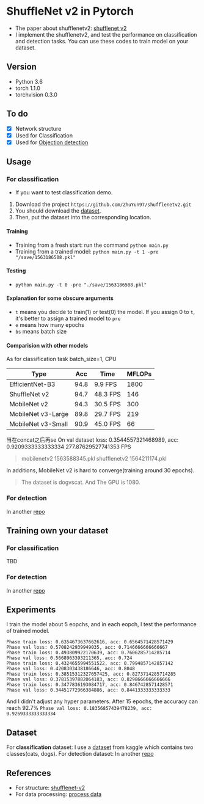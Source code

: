 # ShuffleNet v2 in Pytorch
- The paper about shufflenetv2: [shufflenet v2](https://arxiv.org/pdf/1807.11164.pdf)
- I implement the shufflenetv2, and test the performance on classification and detection tasks. You can use these codes to train model on your dataset.

## Version
- Python 3.6
- torch 1.1.0
- torchvision 0.3.0
## To do
- [x] Network structure
- [x] Used for Classification
- [x] Used for [Objection detection](https://github.com/ZhuYun97/ShufflNetv2-YOLOv3)
## Usage
### For classification
- If you want to test classification demo.
1. Download the project `https://github.com/ZhuYun97/shufflenetv2.git`
2. You should download the [dataset](https://www.kaggle.com/c/dogs-vs-cats-redux-kernels-edition).
3. Then, put the dataset into the corresponding location.
#### Training
- Training from a fresh start: run the command `python main.py`
- Training from a trained model: `python main.py -t 1 -pre "/save/1563186508.pkl"`
#### Testing
- `python main.py -t 0 -pre "./save/1563186508.pkl"`
#### Explanation for some obscure arguments
- `t` means you decide to train(1) or test(0) the model. If you assign 0 to `t`, it's better to assign a trained model to `pre` 
- `e` means how many epochs
- `bs` means batch size

#### Comparision with other models
As for classification task
batch_size=1, CPU

| Type | Acc | Time | MFLOPs |
| --- | --- | --- | --- |
| EfficientNet-B3 | 94.8 | 9.9 FPS | 1800 |
| ShuffleNet v2 | 94.7 | 48.3 FPS | 146 |
| MobileNet v2 | 94.3 | 30.5 FPS | 300 |
| MobileNet v3-Large | 89.8 | 29.7 FPS | 219 |
| MobileNet v3-Small | 90.9 | 45.0 FPS | 66 |

当在concat之后再se
On val dataset loss: 0.3544557321468989, acc: 0.9209333333333334
277.87629527741353 FPS

> mobilenetv2 1563588345.pkl
> shufflenetv2 1564211174.pkl

In additions, MobileNet v2 is hard to converge(training around 30 epochs).
> The dataset is dogvscat. And The GPU is 1080.

### For detection
In another [repo](https://github.com/ZhuYun97/ShufflNetv2-YOLOv3)
## Training own your dataset
### For classification
TBD
### For detection
In another [repo](https://github.com/ZhuYun97/ShufflNetv2-YOLOv3)
## Experiments
I train the model about 5 eopchs, and in each eopch, I test the performance of trained model.
```
Phase train loss: 0.6354673637662616, acc: 0.6564571428571429
Phase val loss: 0.5708242939949035, acc: 0.7146666666666667
Phase train loss: 0.493809922170639, acc: 0.7606285714285714
Phase val loss: 0.5668963393211365, acc: 0.724
Phase train loss: 0.4324655994551522, acc: 0.7994857142857142
Phase val loss: 0.4208303438186646, acc: 0.8048
Phase train loss: 0.38515312327657425, acc: 0.8273714285714285
Phase val loss: 0.37815397882064183, acc: 0.8298666666666666
Phase train loss: 0.3477836193084717, acc: 0.8467428571428571
Phase val loss: 0.34451772966384886, acc: 0.8441333333333333
```
And I didn't adjust any hyper parameters. After 15 epochs, the accuracy can reach 92.7%
```Phase val loss: 0.18356857439478239, acc: 0.9269333333333334```
## Dataset
For **classification** dataset: I use a [dataset](https://www.kaggle.com/c/dogs-vs-cats-redux-kernels-edition) from kaggle which contains two classes(cats, dogs).
For detection dataset: In another [repo](https://github.com/ZhuYun97/ShufflNetv2-YOLOv3)
## References
- For structure: [shufflenet-v2](https://github.com/ericsun99/Shufflenet-v2-Pytorch)
- For data processing: [process data](https://zhuanlan.zhihu.com/p/29024978)


